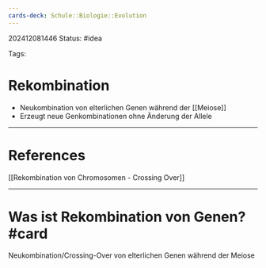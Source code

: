 ```yaml
---
cards-deck: Schule::Biologie::Evolution
---
```

202412081446
Status: #idea

Tags:

# Rekombination
- Neukombination von elterlichen Genen während der [[Meiose]]
- Erzeugt neue Genkombinationen ohne Änderung der Allele


---
# References
[[Rekombination von Chromosomen - Crossing Over]]


---


# Was ist Rekombination von Genen? #card 
Neukombination/Crossing-Over von elterlichen Genen während der Meiose